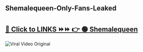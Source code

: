 
 ## Shemalequeen-Only-Fans-Leaked

# <h2><a href="https://clipsfans.com/Shemalequeen&ref=git">🔗 Click to LINKS ⏩⏩ 👉 🟢 Shemalequeen </a></h2>

<a href="https://clipsfans.com/Shemalequeen&ref=git" rel="nofollow" data-target="animated-image.originalLink"><img src="https://i.ibb.co.com/xMMVF88/686577567.gif" alt="Viral Video Original" style="max-width: 100%; display: inline-block;" data-target="animated-image.originalImage"></a>
